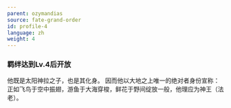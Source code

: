 ```yaml
---
parent: ozymandias
source: fate-grand-order
id: profile-4
language: zh
weight: 4
---
```


### 羁绊达到Lv.4后开放

他既是太阳神拉之子，也是其化身。
因而他以大地之上唯一的绝对者身份宣称：
正如飞鸟于空中振翅，游鱼于大海穿梭，鲜花于野间绽放一般，他理应为神王（法老）。
